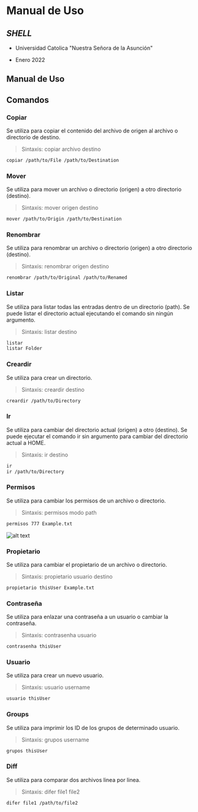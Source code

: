 # Manual de Uso

## _SHELL_

- Universidad Catolica "Nuestra Señora de la Asunción"

- Enero 2022

## Manual de Uso
## Comandos

### Copiar
Se utiliza para copiar el contenido del archivo de origen al archivo o directorio de destino. 
>Sintaxis: copiar archivo destino

```sh
copiar /path/to/File /path/to/Destination
```

### Mover
Se utiliza para mover un archivo o directorio (origen) a otro directorio (destino). 
>Sintaxis: mover origen destino

```sh
mover /path/to/Origin /path/to/Destination
```

### Renombrar
Se utiliza para renombrar un archivo o directorio (origen) a otro directorio (destino). 
>Sintaxis: renombrar origen destino

```sh
renombrar /path/to/Original /path/to/Renamed
```

### Listar
Se utiliza para listar todas las entradas dentro de un directorio (path). Se puede listar el directorio actual ejecutando el comando sin ningún argumento.
>Sintaxis: listar destino

```sh
listar
listar Folder
```

### Creardir
Se utiliza para crear un directorio. 
>Sintaxis: creardir destino

```sh
creardir /path/to/Directory
```

### Ir
Se utiliza para cambiar del directorio actual (origen) a otro (destino). Se puede ejecutar el comando ir sin argumento para cambiar del directorio actual a HOME. 
>Sintaxis: ir destino

```sh
ir
ir /path/to/Directory
```

### Permisos
Se utiliza para cambiar los permisos de un archivo o directorio. 
>Sintaxis: permisos modo path

```sh
permisos 777 Example.txt
```
![alt text](https://preview.redd.it/vkxuqbatopk21.png?auto=webp&s=81f97dac1e1ceb5054ee43cbe96ec6fa55215695)

### Propietario
Se utiliza para cambiar el propietario de un archivo o directorio. 
>Sintaxis: propietario usuario destino

```sh
propietario thisUser Example.txt
```
### Contraseña
Se utiliza para enlazar una contraseña a un usuario o cambiar la contraseña.
>Sintaxis: contrasenha usuario

```sh
contrasenha thisUser
```
### Usuario
Se utiliza para crear un nuevo usuario. 
>Sintaxis: usuario username

```sh
usuario thisUser
```
### Groups
Se utiliza para imprimir los ID de los grupos de determinado usuario.
>Sintaxis: grupos username

```sh
grupos thisUser
```
### Diff
Se utiliza para comparar dos archivos linea por linea.
>Sintaxis: difer file1 file2

```sh
difer file1 /path/to/file2
```

